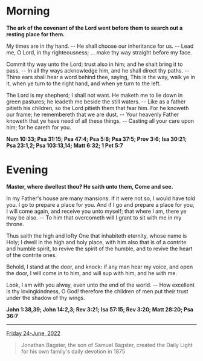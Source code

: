 # Morning

**The ark of the covenant of the Lord went before them to search out a resting place for them.**
 
My times are in thy hand. -- He shall choose our inheritance for us. -- Lead me, O Lord, in thy righteousness; ... make thy way straight before my face.
 
Commit thy way unto the Lord; trust also in him; and he shalt bring it to pass. -- In all thy ways acknowledge him, and he shall direct thy paths. -- Thine ears shall hear a word behind thee, saying, This is the way, walk ye in it, when ye turn to the right hand, and when ye turn to the left.
 
The Lord is my shepherd; I shall not want. He maketh me to lie down in green pastures; he leadeth me beside the still waters. -- Like as a father pitieth his children, so the Lord pitieth them that fear him. For he knoweth our frame; he remembereth that we are dust. -- Your heavenly Father knoweth that ye have need of all these things. -- Casting all your care upon him; for he careth for you.  

**Num 10:33; Psa 31:15; Psa 47:4; Psa 5:8; Psa 37:5; Prov 3:6; Isa 30:21; Psa 23:1,2; Psa 103:13,14; Matt 6:32; 1 Pet 5:7**

# Evening

**Master, where dwellest thou? He saith unto them, Come and see.**
 
In my Father's house are many mansions: if it were not so, I would have told you. I go to prepare a place for you. And if I go and prepare a place for you, I will come again, and receive you unto myself; that where I am, there ye may be also. -- To him that overcometh will I grant to sit with me in my throne.
 
Thus saith the high and lofty One that inhabiteth eternity, whose name is Holy; I dwell in the high and holy place, with him also that is of a contrite and humble spirit, to revive the spirit of the humble, and to revive the heart of the contrite ones.
 
Behold, I stand at the door, and knock: if any man hear my voice, and open the door, I will come in to him, and will sup with him, and he with me.
 
Look, I am with you alway, even unto the end of the world. -- How excellent is thy lovingkindness, O God! therefore the children of men put their trust under the shadow of thy wings.  

**John 1:38,39; John 14:2,3; Rev 3:21; Isa 57:15; Rev 3:20; Matt 28:20; Psa 36:7**

---

[Friday 24-June, 2022](https://t.me/s/daily_light)

> Jonathan Bagster, the son of Samuel Bagster, created the Daily Light for his own family's daily devotion in 1875

